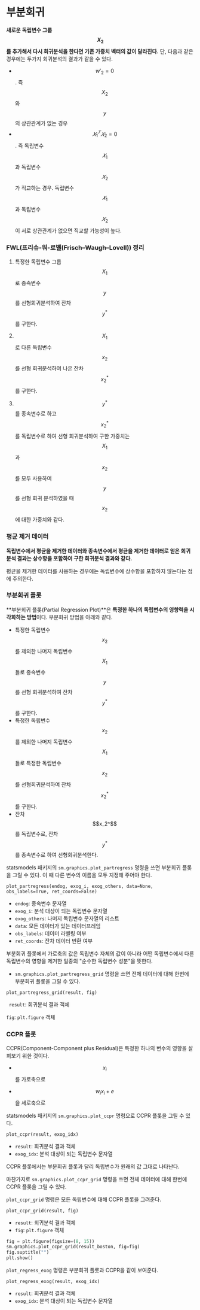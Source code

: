 <script> MathJax.Hub.Queue(["Typeset",MathJax.Hub]); </script>

# 부분회귀

**새로운 독립변수 그룹 $$X_2$$ 를 추가해서 다시 회귀분석을 한다면 기존 가중치 벡터의 값이 달라진다.**
단, 다음과 같은 경우에는 두가지 회귀분석의 결과가 같을 수 있다.
- $$w'_2=0$$ . 즉 $$X_2$$ 와 $$y$$ 의 상관관계가 없는 경우
- $$𝑋^𝑇_1𝑋_2=0$$. 즉 독립변수 $$𝑋_1$$과 독립변수 $$𝑋_2$$가 직교하는 경우. 독립변수 $$𝑋_1$$과 독립변수 $$𝑋_2$$이 서로 상관관계가 없으면 직교할 가능성이 높다.

### FWL(프리슈-워-로벨(Frisch–Waugh–Lovell)) 정리

1) 특정한 독립변수 그룹 $$X_1$$ 로 종속변수 $$y$$ 를 선형회귀분석하여 잔차 $$y^*$$ 를 구한다.

2) $$X_1$$ 로 다른 독립변수 $$x_2$$ 를 선형 회귀분석하여 나온 잔차 $$x_2^*$$ 를 구한다.

3) $$y^*$$ 를 종속변수로 하고 $$x_2^*$$ 를 독립변수로 하여 선형 회귀분석하여 구한 가중치는 $$X_1$$ 과 $$x_2$$ 를 모두 사용하여 $$y$$ 를 선형 회귀 분석하였을 때 $$x_2$$ 에 대한 가중치와 같다. 

### 평균 제거 데이터

**독립변수에서 평균을 제거한 데이터와 종속변수에서 평균을 제거한 데이터로 얻은 회귀분석 결과는 상수항을 포함하여 구한 회귀분석 결과와 같다.**

평균을 제거한 데이터를 사용하는 경우에는 독립변수에 상수항을 포함하지 않는다는 점에 주의한다.

### 부분회귀 플롯

**부분회귀 플롯(Partial Regression Plot)**은 **특정한 하나의 독립변수의 영향력을 시각화하는 방법**이다. 부분회귀 방법을 아래와 같다. 

- 특정한 독립변수 $$x_2$$ 를 제외한 나머지 독립변수 $$X_1$$ 들로 종속변수 $$y$$ 를 선형 회귀분석하여 잔차 $$y^*$$ 를 구한다.
- 특정한 독립변수 $$x_2$$ 를 제외한 나머지 독립변수 $$X_1$$ 들로 특정한 독립변수 $$x_2$$ 를 선형회귀분석하여 잔차 $$x_2^*$$ 를 구한다. 
- 잔차 $$x_2^$$를 독립변수로, 잔차 $$y^*$$ 를 종속변수로 하여 선형회귀분석한다. 

statsmodels 패키지의 `sm.graphics.plot_partregress` 명령을 쓰면 부분회귀 플롯을 그릴 수 있다. 이 때 다른 변수의 이름을 모두 지정해 주어야 한다.

  ```
  plot_partregress(endog, exog_i, exog_others, data=None, obs_labels=True, ret_coords=False)
  ```

  - `endog`: 종속변수 문자열
  - `exog_i`: 분석 대상이 되는 독립변수 문자열
  - `exog_others`: 나머지 독립변수 문자열의 리스트
  - `data`: 모든 데이터가 있는 데이터프레임
  - `obs_labels`: 데이터 라벨링 여부
  - `ret_coords`: 잔차 데이터 반환 여부

부분회귀 플롯에서 가로축의 값은 독립변수 자체의 값이 아니라 어떤 독립변수에서 다른 독립변수의 영향을 제거한 일종의 "순수한 독립변수 성분"을 뜻한다.

- `sm.graphics.plot_partregress_grid` 명령을 쓰면 전체 데이터에 대해 한번에 부분회귀 플롯을 그릴 수 있다.

```
plot_partregress_grid(result, fig)
```

` result`: 회귀분석 결과 객체

`fig`: `plt.figure` 객체

### CCPR 플롯

CCPR(Component-Component plus Residual)은 특정한 하나의 변수의 영향을 살펴보기 위한 것이다.

  - $$x_i$$를 가로축으로

  - $$w_ix_i+e$$을 세로축으로

statsmodels 패키지의 `sm.graphics.plot_ccpr` 명령으로 CCPR 플롯을 그릴 수 있다.

  ```
  plot_ccpr(result, exog_idx)
  ```

  - `result`: 회귀분석 결과 객체
  - `exog_idx`: 분석 대상이 되는 독립변수 문자열

CCPR 플롯에서는 부분회귀 플롯과 달리 독립변수가 원래의 값 그대로 나타난다.

마찬가지로 `sm.graphics.plot_ccpr_grid` 명령을 쓰면 전체 데이터에 대해 한번에 CCPR 플롯을 그릴 수 있다.

  `plot_ccpr_grid` 명령은 모든 독립변수에 대해 CCPR 플롯을 그려준다.

  ```
  plot_ccpr_grid(result, fig)
  ```

  - `result`: 회귀분석 결과 객체
  - `fig`: `plt.figure` 객체

~~~python
fig = plt.figure(figsize=(8, 15))
sm.graphics.plot_ccpr_grid(result_boston, fig=fig)
fig.suptitle("")
plt.show()
~~~

`plot_regress_exog` 명령은 부분회귀 플롯과 CCPR을 같이 보여준다.

  ```
  plot_regress_exog(result, exog_idx)
  ```

  - `result`: 회귀분석 결과 객체
  - `exog_idx`: 분석 대상이 되는 독립변수 문자열

